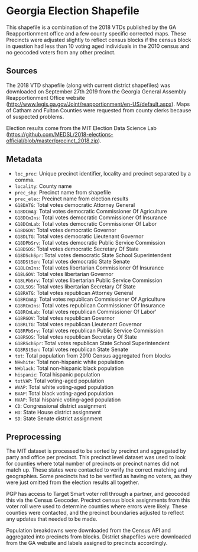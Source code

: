 # Georgia Election Shapefile

This shapefile is a combination of the 2018 VTDs published by the GA Reapportionment office and a few county specific corrected maps. These Precincts were adjusted slightly to reflect census blocks if the census block in question had less than 10 voting aged individuals in the 2010 census and no geocoded voters from any other precinct.

## Sources
The 2018 VTD shapefile (along with current district shapefiles) was downloaded on September 27th 2019 from the Georgia General Assembly Reapportionment Office website (http://www.legis.ga.gov/Joint/reapportionment/en-US/default.aspx). Maps of Catham and Fulton Counties were requested from county clerks because of suspected problems.

Election results come from the MIT Election Data Science Lab (https://github.com/MEDSL/2018-elections-official/blob/master/precinct_2018.zip).

## Metadata

* `loc_prec`: Unique precinct identifier, locality and precinct separated by a comma.
* `locality`: County name
* `prec_shp`: Precinct name from shapefile
* `prec_elec`: Precinct name from election results
* `G18DATG`: Total votes democratic Attorney General
* `G18DCmAg`: Total votes democratic Commissioner Of Agriculture
* `G18DCmIns`: Total votes democratic Commissioner Of Insurance
* `G18DCmLab`: Total votes democratic Commissioner Of Labor
* `G18DGOV`: Total votes democratic Governor
* `G18DLTG`: Total votes democratic Lieutenant Governor
* `G18DPbSrv`: Total votes democratic Public Service Commission
* `G18DSOS`: Total votes democratic Secretary Of State
* `G18DSchSpr`: Total votes democratic State School Superintendent
* `G18DStSen`: Total votes democratic State Senate
* `G18LCmIns`: Total votes libertarian Commissioner Of Insurance
* `G18LGOV`: Total votes libertarian Governor
* `G18LPbSrv`: Total votes libertarian Public Service Commission
* `G18LSOS`: Total votes libertarian Secretary Of State
* `G18RATG`: Total votes republican Attorney General
* `G18RCmAg`: Total votes republican Commissioner Of Agriculture
* `G18RCmIns`: Total votes republican Commissioner Of Insurance
* `G18RCmLab`: Total votes republican Commissioner Of Labor'
* `G18RGOV`: Total votes republican Governor
* `G18RLTG`: Total votes republican Lieutenant Governor
* `G18RPbSrv`: Total votes republican Public Service Commission
* `G18RSOS`: Total votes republican Secretary Of State
* `G18RSchSpr`: Total votes republican State School Superintendent
* `G18RStSen`: Total votes republican State Senate
* `tot`: Total population from 2010 Census aggregated from blocks
* `NHwhite`: Total non-hispanic white population
* `NHblack`: Total non-hispanic black population
* `hispanic`: Total hispanic population
* `totVAP`: Total voting-aged population
* `WVAP`: Total white voting-aged population
* `BVAP`: Total black voting-aged population
* `HVAP`: Total hispanic voting-aged population
* `CD`: Congressional district assignment
* `HD`: State House district assignment
* `SD`: State Senate district assignment


## Preprocessing

The MIT dataset is processed to be sorted by precinct and aggregated by party and office per precinct. This precinct level dataset was used to look for counties where total number of precincts or precinct names did not match up. These states were contacted to verify the correct matching and geographies. Some precincts had to be verified as having no voters, as they were just omitted from the election results all together.

PGP has access to Target Smart voter roll through a partner, and geocoded this via the Census Geocoder. Precinct census block assignments from this voter roll were used to determine counties where errors were likely. These counties were contacted, and the precinct boundaries adjusted to reflect any updates that needed to be made.

Population breakdowns were downloaded from the Census API and aggregated into precincts from blocks. District shapefiles were downloaded from the GA website and labels assigned to precincts accordingly. 
